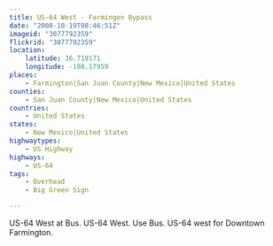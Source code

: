 ```yaml
---
title: US-64 West - Farmingon Bypass
date: "2008-10-19T08:46:51Z"
imageid: "3077792359"
flickrid: "3077792359"
location:
    latitude: 36.719171
    longitude: -108.17959
places:
    - Farmington|San Juan County|New Mexico|United States
counties:
    - San Juan County|New Mexico|United States
countries:
    - United States
states:
    - New Mexico|United States
highwaytypes:
    - US Highway
highways:
    - US-64
tags:
    - Overhead
    - Big Green Sign

---
```

US-64 West at Bus. US-64 West. Use Bus. US-64 west for Downtown Farmington.
